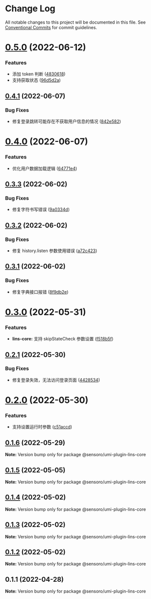 # Change Log

All notable changes to this project will be documented in this file.
See [Conventional Commits](https://conventionalcommits.org) for commit guidelines.

# [0.5.0](https://github.com/SensoroFE/umi-plugins/compare/@sensoro/umi-plugin-lins-core@0.4.1...@sensoro/umi-plugin-lins-core@0.5.0) (2022-06-12)


### Features

* 添加 token 判断 ([4830618](https://github.com/SensoroFE/umi-plugins/commit/4830618b688b5764a109fa1df243c4afbea21320))
* 支持获取状态 ([96d5d2a](https://github.com/SensoroFE/umi-plugins/commit/96d5d2a890495b12ba744d738d67fc9369906a6d))





## [0.4.1](https://github.com/SensoroFE/umi-plugins/compare/@sensoro/umi-plugin-lins-core@0.4.0...@sensoro/umi-plugin-lins-core@0.4.1) (2022-06-07)


### Bug Fixes

* 修复登录跳转可能存在不获取用户信息的情况 ([842e582](https://github.com/SensoroFE/umi-plugins/commit/842e58212a1c2078b77b1d08e422ab6d8190c763))





# [0.4.0](https://github.com/SensoroFE/umi-plugins/compare/@sensoro/umi-plugin-lins-core@0.3.3...@sensoro/umi-plugin-lins-core@0.4.0) (2022-06-07)


### Features

* 优化用户数据加载逻辑 ([64771e4](https://github.com/SensoroFE/umi-plugins/commit/64771e475b85331dcaa42af0a59c3f72d097738e))





## [0.3.3](https://github.com/SensoroFE/umi-plugins/compare/@sensoro/umi-plugin-lins-core@0.3.2...@sensoro/umi-plugin-lins-core@0.3.3) (2022-06-02)


### Bug Fixes

* 修复字符书写错误 ([9a0334d](https://github.com/SensoroFE/umi-plugins/commit/9a0334db38125d80e446297e7a533bf2b77ef9b6))





## [0.3.2](https://github.com/SensoroFE/umi-plugins/compare/@sensoro/umi-plugin-lins-core@0.3.1...@sensoro/umi-plugin-lins-core@0.3.2) (2022-06-02)


### Bug Fixes

* 修复 history.listen 参数使用错误 ([a72c423](https://github.com/SensoroFE/umi-plugins/commit/a72c42374c468580b4ffb960b49f6b60ff2c08c6))





## [0.3.1](https://github.com/SensoroFE/umi-plugins/compare/@sensoro/umi-plugin-lins-core@0.3.0...@sensoro/umi-plugin-lins-core@0.3.1) (2022-06-02)


### Bug Fixes

* 修复字典接口报错 ([8f9db2e](https://github.com/SensoroFE/umi-plugins/commit/8f9db2ec060d170211808b7db98a439781a46b36))





# [0.3.0](https://github.com/SensoroFE/umi-plugins/compare/@sensoro/umi-plugin-lins-core@0.2.1...@sensoro/umi-plugin-lins-core@0.3.0) (2022-05-31)


### Features

* **lins-core:** 支持 skipStateCheck 参数设置 ([f518b5f](https://github.com/SensoroFE/umi-plugins/commit/f518b5f88d70eb3d581b1c5a3453ed29002b7b37))





## [0.2.1](https://github.com/SensoroFE/umi-plugins/compare/@sensoro/umi-plugin-lins-core@0.2.0...@sensoro/umi-plugin-lins-core@0.2.1) (2022-05-30)


### Bug Fixes

* 修复登录失效，无法访问登录页面 ([4428534](https://github.com/SensoroFE/umi-plugins/commit/44285340e92949cfba4533bb9616d51f52285540))





# [0.2.0](https://github.com/SensoroFE/umi-plugins/compare/@sensoro/umi-plugin-lins-core@0.1.6...@sensoro/umi-plugin-lins-core@0.2.0) (2022-05-30)


### Features

* 支持设置运行时参数 ([c51accd](https://github.com/SensoroFE/umi-plugins/commit/c51accd44ce51c62006808c7776e374f8401be0a))





## [0.1.6](https://github.com/SensoroFE/umi-plugins/compare/@sensoro/umi-plugin-lins-core@0.1.5...@sensoro/umi-plugin-lins-core@0.1.6) (2022-05-29)

**Note:** Version bump only for package @sensoro/umi-plugin-lins-core





## [0.1.5](https://github.com/SensoroFE/umi-plugins/compare/@sensoro/umi-plugin-lins-core@0.1.4...@sensoro/umi-plugin-lins-core@0.1.5) (2022-05-05)

**Note:** Version bump only for package @sensoro/umi-plugin-lins-core





## [0.1.4](https://github.com/SensoroFE/umi-plugins/compare/@sensoro/umi-plugin-lins-core@0.1.3...@sensoro/umi-plugin-lins-core@0.1.4) (2022-05-02)

**Note:** Version bump only for package @sensoro/umi-plugin-lins-core





## [0.1.3](https://github.com/SensoroFE/umi-plugins/compare/@sensoro/umi-plugin-lins-core@0.1.2...@sensoro/umi-plugin-lins-core@0.1.3) (2022-05-02)

**Note:** Version bump only for package @sensoro/umi-plugin-lins-core





## [0.1.2](https://github.com/SensoroFE/umi-plugins/compare/@sensoro/umi-plugin-lins-core@0.1.1...@sensoro/umi-plugin-lins-core@0.1.2) (2022-05-02)

**Note:** Version bump only for package @sensoro/umi-plugin-lins-core





## 0.1.1 (2022-04-28)

**Note:** Version bump only for package @sensoro/umi-plugin-lins-core
